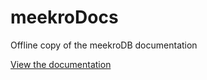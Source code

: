 # meekroDocs

Offline copy of the meekroDB documentation

[View the documentation](https://alexshive.github.io/meekroDocs/)
